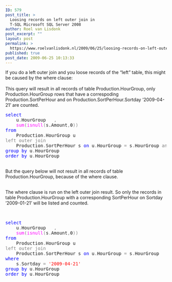 ```yaml
---
ID: 579
post_title: >
  Loosing records on left outer join in
  T-SQL Microsoft SQL Server 2008
author: Roel van Lisdonk
post_excerpt: ""
layout: post
permalink: >
  https://www.roelvanlisdonk.nl/2009/06/25/loosing-records-on-left-outer-join-in-t-sql-microsoft-sql-server-2008/
published: true
post_date: 2009-06-25 10:13:33
---
```

<p>If you do a left outer join and you loose records of the “left” table, this might be caused by the where clause:   <br />    <br />This query will result in all records of table Production.HourGroup, only Production.HourGroup rows that have a correspoding Production.SortPerHour and on Production.SortPerHour.Sortday ‘2009-04-21’ are counted.    <br /></p>  <pre class="code"><span style="color: blue">select
    </span>u<span style="color: gray">.</span>HourGroup   <span style="color: gray">,
    </span><span style="color: magenta">sum</span><span style="color: gray">(</span><span style="color: magenta">isnull</span><span style="color: gray">(</span>s.Amount<span style="color: gray">,</span>0<span style="color: gray">))
</span><span style="color: blue">from
    </span>Production<span style="color: gray">.</span>HourGroup u
<span style="color: gray">left outer join
    </span>Production<span style="color: gray">.</span>SortPerHour s <span style="color: blue">on </span>u<span style="color: gray">.</span>HourGroup <span style="color: gray">= </span>s<span style="color: gray">.</span>HourGroup <span style="color: gray">and </span>s<span style="color: gray">.</span>Sortday <span style="color: gray">=  </span><span style="color: red">'2009-04-21'
</span><span style="color: blue">group by </span>u<span style="color: gray">.</span>HourGroup
<span style="color: blue">order by </span>u<span style="color: gray">.</span>HourGroup</pre>
<a href="http://11011.net/software/vspaste"></a>

<p>
  <br />But the query below will not result in all records of table Production.HourGroup, because of the where clause.

  <br />The where clause is run on the left outer join result. So only the records in table Production.HourGroup with a corresponding SortPerHour on Sortday ‘2009-01-21’ will be listed and counted.

  <br /></p>

<pre class="code"><span style="color: blue">select
    </span>u<span style="color: gray">.</span>HourGroup   <span style="color: gray">,
    </span><span style="color: magenta">sum</span><span style="color: gray">(</span><span style="color: magenta">isnull</span><span style="color: gray">(</span>s<span style="color: gray">.</span>Amount<span style="color: gray">,</span>0<span style="color: gray">))
</span><span style="color: blue">from
    </span>Production<span style="color: gray">.</span>HourGroup u
<span style="color: gray">left outer join
    </span>Production<span style="color: gray">.</span>SortPerHour s <span style="color: blue">on </span>u<span style="color: gray">.</span>HourGroup <span style="color: gray">= </span>s<span style="color: gray">.</span>HourGroup
<span style="color: blue">where
    </span>s<span style="color: gray">.</span>Sortday <span style="color: gray">= </span><span style="color: red">'2009-04-21'
</span><span style="color: blue">group by </span>u<span style="color: gray">.</span>HourGroup
<span style="color: blue">order by </span>u<span style="color: gray">.</span>HourGroup</pre>
<a href="http://11011.net/software/vspaste"></a><a href="http://11011.net/software/vspaste"></a>